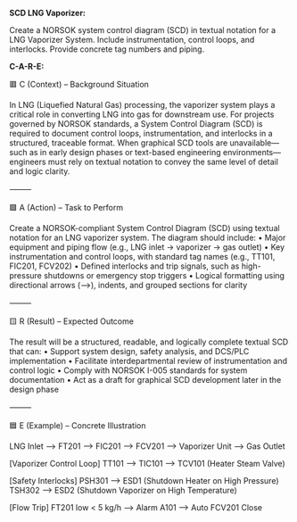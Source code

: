 **SCD LNG Vaporizer:**

Create a NORSOK system control diagram (SCD) in textual notation for a LNG Vaporizer System. Include instrumentation, control loops, and interlocks. Provide concrete tag numbers and piping.


**C-A-R-E:**

🟥 C (Context) – Background Situation

In LNG (Liquefied Natural Gas) processing, the vaporizer system plays a critical role in converting LNG into gas for downstream use. For projects governed by NORSOK standards, a System Control Diagram (SCD) is required to document control loops, instrumentation, and interlocks in a structured, traceable format. When graphical SCD tools are unavailable—such as in early design phases or text-based engineering environments—engineers must rely on textual notation to convey the same level of detail and logic clarity.

⸻

🟩 A (Action) – Task to Perform

Create a NORSOK-compliant System Control Diagram (SCD) using textual notation for an LNG vaporizer system. The diagram should include:
	•	Major equipment and piping flow (e.g., LNG inlet → vaporizer → gas outlet)
	•	Key instrumentation and control loops, with standard tag names (e.g., TT101, FIC201, FCV202)
	•	Defined interlocks and trip signals, such as high-pressure shutdowns or emergency stop triggers
	•	Logical formatting using directional arrows (-->), indents, and grouped sections for clarity

⸻

🟨 R (Result) – Expected Outcome

The result will be a structured, readable, and logically complete textual SCD that can:
	•	Support system design, safety analysis, and DCS/PLC implementation
	•	Facilitate interdepartmental review of instrumentation and control logic
	•	Comply with NORSOK I-005 standards for system documentation
	•	Act as a draft for graphical SCD development later in the design phase

⸻

🟦 E (Example) – Concrete Illustration

LNG Inlet --> FT201 --> FIC201 --> FCV201 --> Vaporizer Unit --> Gas Outlet

[Vaporizer Control Loop]
  TT101 --> TIC101 --> TCV101 (Heater Steam Valve)

[Safety Interlocks]
  PSH301 --> ESD1 (Shutdown Heater on High Pressure)
  TSH302 --> ESD2 (Shutdown Vaporizer on High Temperature)

[Flow Trip]
  FT201 low < 5 kg/h --> Alarm A101 --> Auto FCV201 Close
